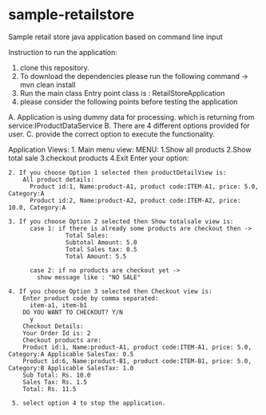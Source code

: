 # sample-retailstore
Sample retail store java application based on command line input

Instruction to run the application:

1. clone this repository.
2. To download the dependencies please run the following command -> mvn clean install   
3. Run the main class
      Entry point class is : RetailStoreApplication
4. please consider the following points before testing the application

  A. Application is using dummy data for processing. which is returning from service:IProductDataService
  B. There are 4 different options provided for user. 
  C. provide the correct option to execute the functionality.
  
  Application Views:
    1. Main menu view:
        MENU:
          1.Show all products
          2.Show total sale
          3.checkout products
          4.Exit
          Enter your option:
          
    2. If you choose Option 1 selected then productDetailView is: 
        All product details:
          Product id:1, Name:product-A1, product code:ITEM-A1, price: 5.0, Category:A
          Product id:2, Name:product-A2, product code:ITEM-A2, price: 10.0, Category:A
      
    3. If you choose Option 2 selected then Show totalsale view is:
          case 1: if there is already some products are checkout then ->
                    Total Sales:
                    Subtotal Amount: 5.0
                    Total Sales tax: 0.5
                    Total Amount: 5.5
                      
          case 2: if no products are checkout yet ->
            show message like : "NO SALE"
     
    4. If you choose Option 3 selected then Checkout view is:
        Enter product code by comma separated:
          item-a1, item-b1
        DO YOU WANT TO CHECKOUT? Y/N 
          y
        Checkout Details:
        Your Order Id is: 2
        Checkout products are: 
        Product id:1, Name:product-A1, product code:ITEM-A1, price: 5.0, Category:A Applicable SalesTax: 0.5
        Product id:6, Name:product-B1, product code:ITEM-B1, price: 5.0, Category:B Applicable SalesTax: 1.0
        Sub Total: Rs. 10.0
        Sales Tax: Rs. 1.5
        Total: Rs. 11.5
        
     5. select option 4 to stop the application.   



